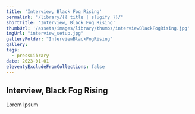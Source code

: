```yaml
---
title: 'Interview, Black Fog Rising'
permalink: "/library/{{ title | slugify }}/"
shortTitle: 'Interview, Black Fog Rising'
thumbUrl: '/assets/images/library/thumbs/interviewBlackFogRising.jpg'
imgUrl: "interview_setup.jpg"
galleryFolder: "InterviewBlackFogRising"
gallery:
tags:
  - pressLibrary
date: 2023-01-01
eleventyExcludeFromCollections: false
---
```



<h2>Interview, Black Fog Rising</h2>
<p>Lorem Ipsum</p>
